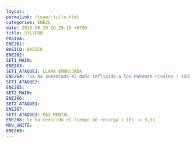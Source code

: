 ```yaml
---
layout: 
permalink: /team/:title.html
categories: ENE26
date: 2020-08-29 10:29:20 +0700
title: SYLVEON
PASIVA: 
ENE261: 
BASICO: BÁSICO
ENE262: 
SET1_MAIN: 
ENE263: 
SET1_ATAQUE1: LLAMA EMBRUJADA
ENE264: "Se ha aumentado el daño infligido a los Pokémon rivales | 1088 primer golpe\r | 275-284 golpes posteriores\r | 1922 total."
SET1_ATAQUE2: 
ENE265: 
SET2_MAIN: 
ENE266: 
SET2_ATAQUE1: 
ENE267: 
SET2_ATAQUE2: PAZ MENTAL
ENE268: Se ha reducido el tiempo de recarga | 10s -> 9,5s.
MOV_UNITE: 
ENE269:
---
```

